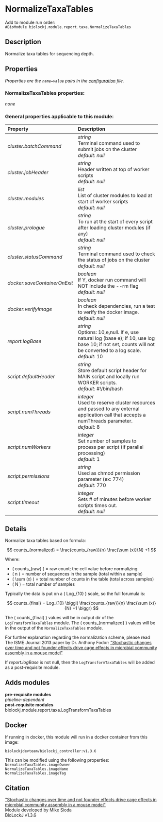 # NormalizeTaxaTables
Add to module run order:                    
`#BioModule biolockj.module.report.taxa.NormalizeTaxaTables`

## Description 
Normalize taxa tables for sequencing depth.

## Properties 
*Properties are the `name=value` pairs in the [configuration](../../../Configuration#properties) file.*                   

### NormalizeTaxaTables properties: 
*none*

### General properties applicable to this module: 
| Property| Description |
| :--- | :--- |
| *cluster.batchCommand* | _string_ <br>Terminal command used to submit jobs on the cluster<br>*default:*  *null* |
| *cluster.jobHeader* | _string_ <br>Header written at top of worker scripts<br>*default:*  *null* |
| *cluster.modules* | _list_ <br>List of cluster modules to load at start of worker scripts<br>*default:*  *null* |
| *cluster.prologue* | _string_ <br>To run at the start of every script after loading cluster modules (if any)<br>*default:*  *null* |
| *cluster.statusCommand* | _string_ <br>Terminal command used to check the status of jobs on the cluster<br>*default:*  *null* |
| *docker.saveContainerOnExit* | _boolean_ <br>If Y, docker run command will NOT include the --rm flag<br>*default:*  *null* |
| *docker.verifyImage* | _boolean_ <br>In check dependencies, run a test to verify the docker image.<br>*default:*  *null* |
| *report.logBase* | _string_ <br>Options: 10,e,null. If e, use natural log (base e); if 10, use log base 10; if not set, counts will not be converted to a log scale.<br>*default:*  10 |
| *script.defaultHeader* | _string_ <br>Store default script header for MAIN script and locally run WORKER scripts.<br>*default:*  #!/bin/bash |
| *script.numThreads* | _integer_ <br>Used to reserve cluster resources and passed to any external application call that accepts a numThreads parameter.<br>*default:*  8 |
| *script.numWorkers* | _integer_ <br>Set number of samples to process per script (if parallel processing)<br>*default:*  1 |
| *script.permissions* | _string_ <br>Used as chmod permission parameter (ex: 774)<br>*default:*  770 |
| *script.timeout* | _integer_ <br>Sets # of minutes before worker scripts times out.<br>*default:*  *null* |

## Details 
                   
Normalize taxa tables based on formula:                   
                   
$$ counts_{normalized} = \frac{counts_{raw}}{n} \frac{\sum (x)}{N} +1 $$                   
                   
Where:                             			                   
                   
* \( counts_{raw} \) = raw count; the cell value before normalizing                    
* \( n \) = number of sequences in the sample (total within a sample)                   
* \( \sum (x) \) = total number of counts in the table (total across samples)                   
* \( N \) = total number of samples                   
                   
                   
                   
Typically the data is put on a \( Log_{10} \) scale, so the full forumula is:                   
                   
$$ counts_{final} = Log_{10} \biggl( \frac{counts_{raw}}{n} \frac{\sum (x)}{N} +1 \biggr) $$                   
                   
The \( counts_{final} \) values will be in output dir of the `LogTransformTaxaTables` module.  The \( counts_{normalized} \) values will be in the output of the `NormalizeTaxaTables` module.                   
                   
                   
For further explanation regarding the normalization scheme, please read The ISME Journal 2013 paper by Dr. Anthony Fodor: ["Stochastic changes over time and not founder effects drive cage effects in microbial community assembly in a mouse model"](https://www.ncbi.nlm.nih.gov/pmc/articles/PMC3806260/)                   
                   
If _report.logBase_ is not null, then the `LogTransformTaxaTables` will be added as a post-requisite module.                   


## Adds modules 
**pre-requisite modules**                    
*pipeline-dependent*                   
**post-requisite modules**                    
biolockj.module.report.taxa.LogTransformTaxaTables                   

## Docker 
If running in docker, this module will run in a docker container from this image:<br>
```
biolockjdevteam/biolockj_controller:v1.3.6
```
This can be modified using the following properties:<br>
`NormalizeTaxaTables.imageOwner`<br>
`NormalizeTaxaTables.imageName`<br>
`NormalizeTaxaTables.imageTag`<br>

## Citation 
["Stochastic changes over time and not founder effects drive cage effects in microbial community assembly in a mouse model"](https://www.ncbi.nlm.nih.gov/pmc/articles/PMC3806260/)                   
Module developed by Mike Sioda                   
BioLockJ v1.3.6

